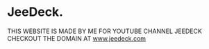 # JeeDeck.
THIS WEBSITE IS MADE BY ME FOR YOUTUBE CHANNEL JEEDECK
CHECKOUT THE DOMAIN AT www.jeedeck.com

